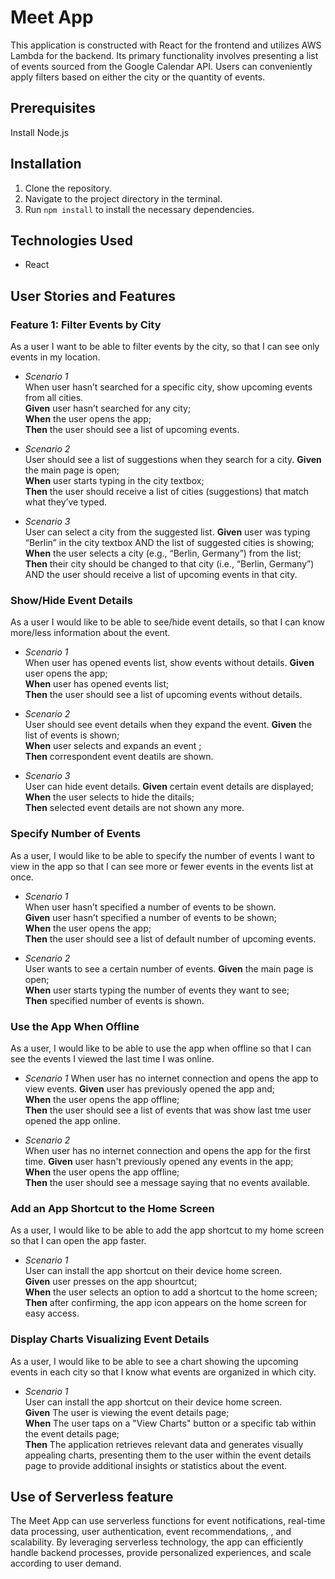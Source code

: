Meet App
=======

This application is constructed with React for the frontend and utilizes AWS Lambda for the backend. Its primary functionality involves presenting a list of events sourced from the Google Calendar API. Users can conveniently apply filters based on either the city or the quantity of events.

Prerequisites
-----------
Install Node.js

Installation
-----------
1. Clone the repository.
2. Navigate to the project directory in the terminal.
3. Run `npm install`  to install the necessary dependencies.

Technologies Used
-----------
- React

User Stories and Features
-----------
### Feature 1: Filter Events by City  
As a user I want to be able to filter events by the city, so that I can see only events in my location.

- _Scenario 1_  
When user hasn’t searched for a specific city, show upcoming events from all cities.  
**Given** user hasn’t searched for any city;  
**When** the user opens the app;  
**Then** the user should see a list of upcoming events.  

- _Scenario 2_  
User should see a list of suggestions when they search for a city.
**Given** the main page is open;  
**When** user starts typing in the city textbox;  
**Then** the user should receive a list of cities (suggestions) that match what they’ve typed.  

- _Scenario 3_  
User can select a city from the suggested list.
**Given** user was typing “Berlin” in the city textbox AND the list of suggested cities is showing;  
**When** the user selects a city (e.g., “Berlin, Germany”) from the list;  
**Then** their city should be changed to that city (i.e., “Berlin, Germany”) AND the user should receive a list of upcoming events in that city.  

### Show/Hide Event Details  
As a user I would like to be able to see/hide event details, so that I can know more/less information about the event.

- _Scenario 1_  
When user has opened events list, show events without details.
**Given** user opens the app;  
**When** user has opened events list;  
**Then** the user should see a list of upcoming events without details. 

- _Scenario 2_  
User should see event details when they expand the event.
**Given** the list of events is shown;  
**When** user selects and expands an event ;  
**Then** correspondent event deatils are shown.  

- _Scenario 3_  
User can hide event details.
**Given** certain event details are displayed;  
**When** the user selects to hide the ditails;  
**Then** selected event details are not shown any more.  

### Specify Number of Events  
As a user, I would like to be able to specify the number of events I want to view in the app so that I can see more or fewer events in the events list at once.

- _Scenario 1_  
When user hasn’t specified a number of events to be shown.  
**Given** user hasn’t  specified a number of events to be shown;  
**When** the user opens the app;  
**Then** the user should see a list of default number of upcoming events.  

- _Scenario 2_  
User wants to see a certain number of events.
**Given** the main page is open;  
**When** user starts typing the number of events they want to see;  
**Then** specified number of events is shown.  
 
 ### Use the App When Offline  
 As a user, I would like to be able to use the app when offline so that I can see the events I viewed the last time I was online.

- _Scenario 1_ 
When user has no internet connection and opens the app to view events. 
**Given** user has previously opened the app and;  
**When** the user opens the app offline;  
**Then** the user should see a list of events that was show last tme user opened the app online. 

- _Scenario 2_  
When user has no internet connection and opens the app for the first time. 
**Given** user hasn't previously opened any events in the app;  
**When** the user opens the app offline;  
**Then** the user should see a message saying that no events available. 

 ### Add an App Shortcut to the Home Screen  
 As a user, I would like to be able to add the app shortcut to my home screen so that I can open the app faster.

- _Scenario 1_    
User can install the app shortcut on their device home screen.  
**Given** user presses on the app shourtcut;  
**When** the user selects an option to add a shortcut to the home screen;  
**Then** after confirming, the app icon appears on the home screen for easy access.  

 ### Display Charts Visualizing Event Details  
As a user, I would like to be able to see a chart showing the upcoming events in each city so that I know what events are organized in which city.  

- _Scenario 1_  
User can install the app shortcut on their device home screen.  
**Given** The user is viewing the event details page;   
**When** The user taps on a "View Charts" button or a specific tab within the event details page;    
**Then** The application retrieves relevant data and generates visually appealing charts, presenting them to the user within the event details page to provide additional insights or statistics about the event.


Use of Serverless feature
-----------
The Meet App can use serverless functions for event notifications, real-time data processing, user authentication, event recommendations, , and scalability. By leveraging serverless technology, the app can efficiently handle backend processes, provide personalized experiences, and scale according to user demand.
